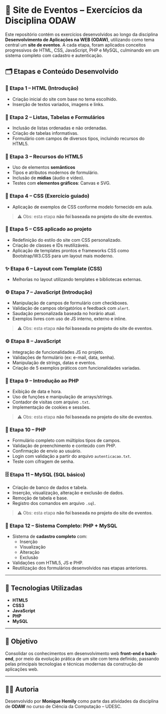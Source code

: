 # 🎉 Site de Eventos – Exercícios da Disciplina ODAW

Este repositório contém os exercícios desenvolvidos ao longo da disciplina **Desenvolvimento de Aplicações na WEB (ODAW)**, utilizando como tema central um **site de eventos**. A cada etapa, foram aplicados conceitos progressivos de HTML, CSS, JavaScript, PHP e MySQL, culminando em um sistema completo com cadastro e autenticação.

## 🗂 Etapas e Conteúdo Desenvolvido

### 📄 Etapa 1 – HTML (Introdução)
- Criação inicial do site com base no tema escolhido.
- Inserção de textos variados, imagens e links.

### 📄 Etapa 2 – Listas, Tabelas e Formulários
- Inclusão de listas ordenadas e não ordenadas.
- Criação de tabelas informativas.
- Formulário com campos de diversos tipos, incluindo recursos do HTML5.

### 📄 Etapa 3 – Recursos do HTML5
- Uso de elementos **semânticos**
- Tipos e atributos modernos de formulário.
- Inclusão de **mídias** (áudio e vídeo).
- Testes com **elementos gráficos**: Canvas e SVG.

### 🎨 Etapa 4 – CSS (Exercício guiado)
- Aplicação de exemplos de CSS conforme modelo fornecido em aula.
> ⚠️ Obs: esta etapa **não foi baseada no projeto do site de eventos**.

### 🎨 Etapa 5 – CSS aplicado ao projeto
- Redefinição do estilo do site com CSS personalizado.
- Criação de classes e IDs reutilizáveis.
- Aplicação de templates prontos e frameworks CSS como Bootstrap/W3.CSS para um layout mais moderno.

### ✨ Etapa 6 – Layout com Template (CSS)
- Melhorias no layout utilizando templates e bibliotecas externas.

### ⚙️ Etapa 7 – JavaScript (Introdução)
- Manipulação de campos de formulário com checkboxes.
- Validação de campos obrigatórios e feedback com `alert`.
- Saudação personalizada baseada no horário atual.
- Exemplos livres com uso de JS interno, externo e inline.
> ⚠️ Obs: esta etapa **não foi baseada no projeto do site de eventos**.

### ⚙️ Etapa 8 – JavaScript
- Integração de funcionalidades JS no projeto.
- Validações de formulário (ex: e-mail, data, senha).
- Manipulação de strings, datas e eventos.
- Criação de 5 exemplos práticos com funcionalidades variadas.

### 🐘 Etapa 9 – Introdução ao PHP
- Exibição de data e hora.
- Uso de funções e manipulação de arrays/strings.
- Contador de visitas com arquivo `.txt`.
- Implementação de cookies e sessões.
> ⚠️ Obs: esta etapa **não foi baseada no projeto do site de eventos**.
> 
### 🔐 Etapa 10 – PHP 
- Formulário completo com múltiplos tipos de campos.
- Validação de preenchimento e conteúdo com PHP.
- Confirmação de envio ao usuário.
- Login com validação a partir do arquivo `autenticacao.txt`.
- Teste com cifragem de senha.

### 🗄 Etapa 11 – MySQL (SQL básico)
- Criação de banco de dados e tabela.
- Inserção, visualização, alteração e exclusão de dados.
- Remoção de tabela e base.
- Registro dos comandos em arquivo `.sql`.
> ⚠️ Obs: esta etapa **não foi baseada no projeto do site de eventos**.

### 🔄 Etapa 12 – Sistema Completo: PHP + MySQL
- Sistema de **cadastro completo** com:
  - Inserção
  - Visualização
  - Alteração
  - Exclusão
- Validações com HTML5, JS e PHP.
- Reutilização dos formulários desenvolvidos nas etapas anteriores.

---

## 🧪 Tecnologias Utilizadas

- **HTML5**  
- **CSS3**
- **JavaScript**
- **PHP**
- **MySQL**

---

## 🎯 Objetivo

Consolidar os conhecimentos em desenvolvimento web **front-end e back-end**, por meio da evolução prática de um site com tema definido, passando pelas principais tecnologias e técnicas modernas da construção de aplicações web.

---

## 👩‍💻 Autoria

Desenvolvido por **Monique Hemily** como parte das atividades da disciplina de **ODAW** no curso de Ciência da Computação – UDESC.
